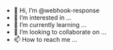 - 👋 Hi, I’m @webhook-response
- 👀 I’m interested in ...
- 🌱 I’m currently learning ...
- 💞️ I’m looking to collaborate on ...
- 📫 How to reach me ...

<!---
webhook-response/webhook-response is a ✨ special ✨ repository because its `README.md` (this file) appears on your GitHub profile.
You can click the Preview link to take a look at your changes.
--->

